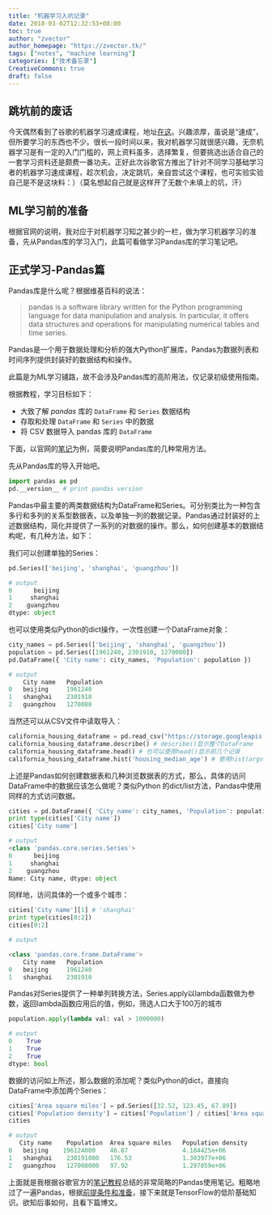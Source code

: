 ```yaml
---
title: "机器学习入坑记录"
date: 2018-03-02T12:32:53+08:00
toc: true
author: "zvector"
author_homepage: "https://zvector.tk/"
tags: ["notes", "machine learning"]
categories: ["技术备忘录"]
CreativeCommons: true
draft: false
---
```


## 跳坑前的废话

今天偶然看到了谷歌的机器学习速成课程，地址[在这](https://developers.google.com/machine-learning/crash-course/prereqs-and-prework)。兴趣浓厚，虽说是“速成”，但所要学习的东西也不少。很长一段时间以来，我对机器学习就很感兴趣，无奈机器学习是有一定的入门门槛的，网上资料虽多，选择繁复，但要挑选出适合自己的一套学习资料还是颇费一番功夫。正好此次谷歌官方推出了针对不同学习基础学习者的机器学习速成课程，趁次机会，决定跳坑，亲自尝试这个课程，也可实验实验自己是不是这块料：）（莫名想起自己就是这样开了无数个未填上的坑，汗）

## ML学习前的准备

根据官网的说明，我对应于对机器学习知之甚少的一栏，做为学习机器学习的准备，先从Pandas库的学习入门，此篇可看做学习Pandas库的学习笔记吧。

## 正式学习-Pandas篇

Pandas库是什么呢？根据维基百科的说法：

> pandas is a software library written for the Python programming language for data manipulation and analysis. In particular, it offers data structures and operations for manipulating numerical tables and time series. 

Pandas是一个用于数据处理和分析的强大Python扩展库，Pandas为数据列表和时间序列提供封装好的数据结构和操作。

此篇是为ML学习铺路，故不会涉及Pandas库的高阶用法，仅记录初级使用指南。

根据教程，学习目标如下：

- 大致了解 *pandas* 库的 `DataFrame` 和 `Series` 数据结构
- 存取和处理 `DataFrame` 和 `Series` 中的数据
- 将 CSV 数据导入 pandas 库的 `DataFrame`


下面，以官网的[笔记](https://colab.research.google.com/notebooks/mlcc/intro_to_pandas.ipynb)为例，简要说明Pandas库的几种常用方法。

先从Pandas库的导入开始吧。

```python
import pandas as pd
pd.__version__ # print pandas version
```

Pandas中最主要的两类数据结构为DataFrame和Series。可分别类比为一种包含多行和多列的关系型数据表，以及单独一列的数据记录。Pandas通过封装好的上述数据结构，简化并提供了一系列的对数据的操作。那么，如何创建基本的数据结构呢，有几种方法，如下：

我们可以创建单独的Series：

```python
pd.Series(['beijing', 'shanghai', 'guangzhou'])

# output
0      beijing
1     shanghai
2    guangzhou
dtype: object
```

也可以使用类似Python的dict操作，一次性创建一个DataFrame对象：

```python
city_names = pd.Series(['beijing', 'shanghai', 'guangzhou'])
population = pd.Series([1961240, 2301910, 1270080])
pd.DataFrame({ 'City name': city_names, 'Population': population })

# output
    City name	Population
0	beijing	    1961240
1	shanghai	2301910
2	guangzhou	1270080
```

当然还可以从CSV文件中读取导入：

```python
california_housing_dataframe = pd.read_csv("https://storage.googleapis.com/ml_universities/california_housing_train.csv", sep=",")
california_housing_dataframe.describe() # describe()显示整个DataFrame
california_housing_dataframe.head() # 也可以使用head()显示前几个记录
california_housing_dataframe.hist('housing_median_age') # 使用hist(argv)以图标的形式显示选定的argv的分布
```

上述是Pandas如何创建数据表和几种浏览数据表的方式，那么，具体的访问DataFrame中的数据应该怎么做呢？类似Python 的dict/list方法，Pandas中使用同样的方式访问数据。

```python
cities = pd.DataFrame({ 'City name': city_names, 'Population': population})
print type(cities['City name'])
cities['City name']

# output
<class 'pandas.core.series.Series'>
0      beijing
1     shanghai
2    guangzhou
Name: City name, dtype: object
```

同样地，访问具体的一个或多个城市：

```python
cities['City name'][1] # 'shanghai'
print type(cities[0:2])
cities[0:2]

# output

<class 'pandas.core.frame.DataFrame'>
    City name	Population
0	beijing	    1961240
1	shanghai	2301910
```

Pandas对Series提供了一种单列转换方法，Series.apply以lambda函数做为参数，返回lambda函数应用后的值，例如，筛选人口大于100万的城市

```python
population.apply(lambda val: val > 1000000)

# output
0    True
1    True
2    True
dtype: bool
```

数据的访问如上所述，那么数据的添加呢？类似Python的dict，直接向DataFrame中添加两个Series：

```python
cities['Area square miles'] = pd.Series([32.52, 123.45, 67.89])
cities['Population density'] = cities['Population'] / cities['Area square miles']
cities

# output
   City name	Population	Area square miles	Population density
0	beijing	   196124000	46.87	            4.184425e+06
1	shanghai	230191000	176.53	            1.303977e+06
2	guangzhou	127008000	97.92	            1.297059e+06
```

上面就是我根据谷歌官方的[笔记教程](https://colab.research.google.com/notebooks/mlcc/intro_to_pandas.ipynb?hl=zh-cn)总结的非常简略的Pandas使用笔记。粗略地过了一遍Pandas，根据[前提条件和准备](https://developers.google.com/machine-learning/crash-course/prereqs-and-prework)，接下来就是TensorFlow的低阶基础知识。欲知后事如何，且看下篇博文。